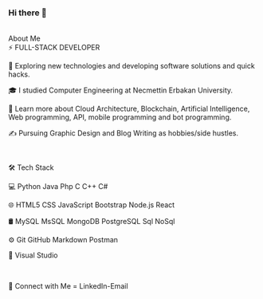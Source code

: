 ### Hi there 👋
<br>
About Me
<br>
⚡   FULL-STACK DEVELOPER

🤔   Exploring new technologies and developing software solutions and quick hacks.

🎓   I studied Computer Engineering at Necmettin Erbakan University.

🌱   Learn more about Cloud Architecture, Blockchain, Artificial Intelligence, Web programming, API, mobile programming and bot programming.

✍️   Pursuing Graphic Design and Blog Writing as hobbies/side hustles.

<br>

🛠  Tech Stack

💻   Python Java Php C C++ C# 

🌐   HTML5 CSS JavaScript Bootstrap Node.js React

🛢    MySQL MsSQL MongoDB PostgreSQL Sql NoSql

⚙️   Git GitHub Markdown Postman

🔧   Visual Studio 

<br>

💬 Connect with Me = LinkedIn-Email

<!--
**TkN42/TkN42** is a ✨ _special_ ✨ repository because its `README.md` (this file) appears on your GitHub profile.

Here are some ideas to get you started:

- 🔭 I’m currently working on ...
- 🌱 I’m currently learning ...
- 👯 I’m looking to collaborate on ...
- 🤔 I’m looking for help with ...
- 💬 Ask me about ...
- 📫 How to reach me: ...
- 😄 Pronouns: ...
- ⚡ Fun fact: ...
-->
